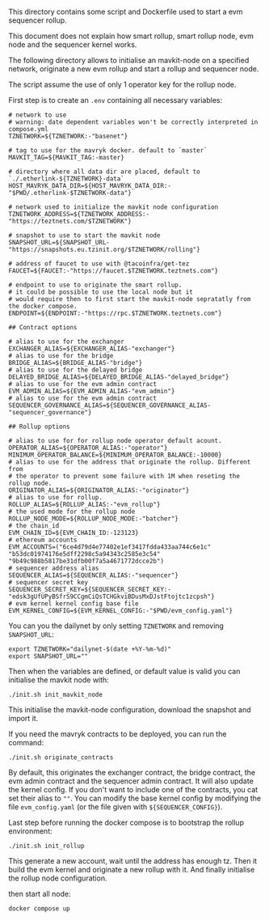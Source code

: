 This directory contains some script and Dockerfile used to start a evm
sequencer rollup.

This document does not explain how smart rollup, smart rollup node,
evm node and the sequencer kernel works.

The following directory allows to initialise an mavkit-node on a
specified network, originate a new evm rollup and start a rollup and
sequencer node.

The script assume the use of only 1 operator key for the rollup node.

First step is to create an `.env` containing all necessary variables:

```
# network to use
# warning: date dependent variables won't be correctly interpreted in compose.yml
TZNETWORK=${TZNETWORK:-"basenet"}

# tag to use for the mavryk docker. default to `master`
MAVKIT_TAG=${MAVKIT_TAG:-master}

# directory where all data dir are placed, default to `./.etherlink-${TZNETWORK}-data`
HOST_MAVRYK_DATA_DIR=${HOST_MAVRYK_DATA_DIR:-"$PWD/.etherlink-$TZNETWORK-data"}

# network used to initialize the mavkit node configuration
TZNETWORK_ADDRESS=${TZNETWORK_ADDRESS:-"https://teztnets.com/$TZNETWORK"}

# snapshot to use to start the mavkit node
SNAPSHOT_URL=${SNAPSHOT_URL-"https://snapshots.eu.tzinit.org/$TZNETWORK/rolling"}

# address of faucet to use with @tacoinfra/get-tez
FAUCET=${FAUCET:-"https://faucet.$TZNETWORK.teztnets.com"}

# endpoint to use to originate the smart rollup.
# it could be possible to use the local node but it
# would require then to first start the mavkit-node sepratatly from the docker compose.
ENDPOINT=${ENDPOINT:-"https://rpc.$TZNETWORK.teztnets.com"}

## Contract options

# alias to use for the exchanger
EXCHANGER_ALIAS=${EXCHANGER_ALIAS-"exchanger"}
# alias to use for the bridge
BRIDGE_ALIAS=${BRIDGE_ALIAS-"bridge"}
# alias to use for the delayed bridge
DELAYED_BRIDGE_ALIAS=${DELAYED_BRIDGE_ALIAS-"delayed_bridge"}
# alias to use for the evm admin contract
EVM_ADMIN_ALIAS=${EVM_ADMIN_ALIAS-"evm_admin"}
# alias to use for the evm admin contract
SEQUENCER_GOVERNANCE_ALIAS=${SEQUENCER_GOVERNANCE_ALIAS-"sequencer_governance"}

## Rollup options

# alias to use for for rollup node operator default acount.
OPERATOR_ALIAS=${OPERATOR_ALIAS:-"operator"}
MINIMUM_OPERATOR_BALANCE=${MINIMUM_OPERATOR_BALANCE:-10000}
# alias to use for the address that originate the rollup. Different from
# the operator to prevent some failure with 1M when reseting the rollup node.
ORIGINATOR_ALIAS=${ORIGINATOR_ALIAS:-"originator"}
# alias to use for rollup.
ROLLUP_ALIAS=${ROLLUP_ALIAS:-"evm_rollup"}
# the used mode for the rollup node
ROLLUP_NODE_MODE=${ROLLUP_NODE_MODE:-"batcher"}
# the chain_id
EVM_CHAIN_ID=${EVM_CHAIN_ID:-123123}
# ethereum accounts
EVM_ACCOUNTS=("6ce4d79d4e77402e1ef3417fdda433aa744c6e1c" "b53dc01974176e5dff2298c5a94343c2585e3c54" "9b49c988b5817be31dfb00f7a5a4671772dcce2b")
# sequencer address alias
SEQUENCER_ALIAS=${SEQUENCER_ALIAS:-"sequencer"}
# sequencer secret key
SEQUENCER_SECRET_KEY=${SEQUENCER_SECRET_KEY:-"edsk3gUfUPyBSfrS9CCgmCiQsTCHGkviBDusMxDJstFtojtc1zcpsh"}
# evm kernel kernel config base file
EVM_KERNEL_CONFIG=${EVM_KERNEL_CONFIG:-"$PWD/evm_config.yaml"}
```

You can you the dailynet by only setting `TZNETWORK` and removing `SNAPSHOT_URL`:
```
export TZNETWORK="dailynet-$(date +%Y-%m-%d)"
export SNAPSHOT_URL=""
```

Then when the variables are defined, or default value is valid you can initialise the mavkit node with:
```
./init.sh init_mavkit_node
```
This initialise the mavkit-node configuration, download the snapshot
and import it.

If you need the mavryk contracts to be deployed, you can run the command:
```
./init.sh originate_contracts
```
By default, this originates the exchanger contract, the bridge contract, the evm admin contract and the sequencer admin contract. It will also update the kernel config.
If you don't want to include one of the contracts, you cat set their alias to `""`.
You can modify the base kernel config by modifying the file `evm_config.yaml` (or the file given with `${SEQUENCER_CONFIG}`).

Last step before running the docker compose is to bootstrap the rollup environment:
```
./init.sh init_rollup
```
This generate a new account, wait until the address has enough tz.
Then it build the evm kernel and originate a new rollup with it.
And finally initialise the rollup node configuration.


then start all node:
```
docker compose up
```
